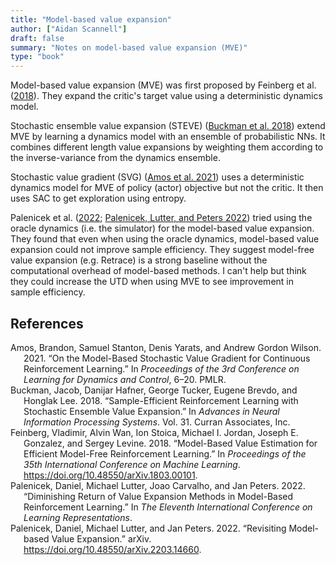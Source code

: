 ```yaml
---
title: "Model-based value expansion"
author: ["Aidan Scannell"]
draft: false
summary: "Notes on model-based value expansion (MVE)"
type: "book"
---
```


Model-based value expansion (MVE) was first proposed by Feinberg et al. (<a href="#citeproc_bib_item_3">2018</a>).
They expand the critic's target value using a deterministic dynamics model.

Stochastic ensemble value expansion (STEVE) (<a href="#citeproc_bib_item_2">Buckman et al. 2018</a>) extend MVE by learning a dynamics model with an ensemble of probabilistic NNs.
It combines different length value expansions by weighting them according to the inverse-variance from the dynamics ensemble.

Stochastic value gradient (SVG) (<a href="#citeproc_bib_item_1">Amos et al. 2021</a>) uses a deterministic dynamics model for MVE of policy (actor) objective but not the critic.
It then uses SAC to get exploration using entropy.

Palenicek et al. (<a href="#citeproc_bib_item_4">2022</a>; <a href="#citeproc_bib_item_5">Palenicek, Lutter, and Peters 2022</a>) tried using the oracle dynamics (i.e. the simulator) for the model-based value expansion.
They found that even when using the oracle dynamics, model-based value expansion could not improve sample efficiency.
They suggest model-free value expansion (e.g. Retrace) is a strong baseline without the computational overhead of model-based methods.
I can't help but think they could increase the UTD when using MVE to see improvement in sample efficiency.

## References

<style>.csl-entry{text-indent: -1.5em; margin-left: 1.5em;}</style><div class="csl-bib-body">
  <div class="csl-entry"><a id="citeproc_bib_item_1"></a>Amos, Brandon, Samuel Stanton, Denis Yarats, and Andrew Gordon Wilson. 2021. “On the Model-Based Stochastic Value Gradient for Continuous Reinforcement Learning.” In <i>Proceedings of the 3rd Conference on Learning for Dynamics and Control</i>, 6–20. PMLR.</div>
  <div class="csl-entry"><a id="citeproc_bib_item_2"></a>Buckman, Jacob, Danijar Hafner, George Tucker, Eugene Brevdo, and Honglak Lee. 2018. “Sample-Efficient Reinforcement Learning with Stochastic Ensemble Value Expansion.” In <i>Advances in Neural Information Processing Systems</i>. Vol. 31. Curran Associates, Inc.</div>
  <div class="csl-entry"><a id="citeproc_bib_item_3"></a>Feinberg, Vladimir, Alvin Wan, Ion Stoica, Michael I. Jordan, Joseph E. Gonzalez, and Sergey Levine. 2018. “Model-Based Value Estimation for Efficient Model-Free Reinforcement Learning.” In <i>Proceedings of the 35th International Conference on Machine Learning</i>. <a href="https://doi.org/10.48550/arXiv.1803.00101">https://doi.org/10.48550/arXiv.1803.00101</a>.</div>
  <div class="csl-entry"><a id="citeproc_bib_item_4"></a>Palenicek, Daniel, Michael Lutter, Joao Carvalho, and Jan Peters. 2022. “Diminishing Return of Value Expansion Methods in Model-Based Reinforcement Learning.” In <i>The Eleventh International Conference on Learning Representations</i>.</div>
  <div class="csl-entry"><a id="citeproc_bib_item_5"></a>Palenicek, Daniel, Michael Lutter, and Jan Peters. 2022. “Revisiting Model-based Value Expansion.” arXiv. <a href="https://doi.org/10.48550/arXiv.2203.14660">https://doi.org/10.48550/arXiv.2203.14660</a>.</div>
</div>
